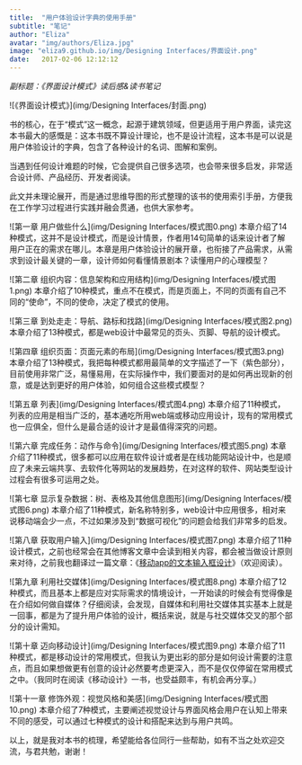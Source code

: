 ```yaml
---
title:  "用户体验设计字典的使用手册"
subtitle: "笔记"
author: "Eliza"
avatar: "img/authors/Eliza.jpg"
image: "eliza9.github.io/img/Designing Interfaces/界面设计.png"
date:   2017-02-06 12:12:12
---
```


*副标题：《界面设计模式》读后感&读书笔记*

![《界面设计模式》](img/Designing Interfaces/封面.png)

书的核心，在于“模式”这一概念，起源于建筑领域，但更适用于用户界面，读完这本书最大的感慨是：这本书既不算设计理论，也不是设计流程，这本书是可以说是用户体验设计的字典，包含了各种设计的名词、图解和案例。

当遇到任何设计难题的时候，它会提供自己很多选项，也会带来很多启发，非常适合设计师、产品经历、开发者阅读。

此文并未理论展开，而是通过思维导图的形式整理的该书的使用索引手册，方便我在工作学习过程进行实践并融会贯通，也供大家参考。

![第一章 用户做些什么](img/Designing Interfaces/模式图0.png)
本章介绍了14种模式，这并不是设计模式，而是设计情景，作者用14句简单的话来设计者了解用户正在的需求在哪儿。本章是用户体验设计的展开章，也衔接了产品需求，从需求到设计最关键的一章，设计师如何看懂情景剧本？读懂用户的心理模型？


![第二章 组织内容：信息架构和应用结构](img/Designing Interfaces/模式图1.png)
本章介绍了10种模式，重点不在模式，而是页面上，不同的页面有自己不同的“使命”，不同的使命，决定了模式的使用。


![第三章 到处走走：导航、路标和找路](img/Designing Interfaces/模式图2.png)
本章介绍了13种模式，都是web设计中最常见的页头、页脚、导航的设计模式。


![第四章 组织页面：页面元素的布局](img/Designing Interfaces/模式图3.png)
本章介绍了13种模式，我把每种模式都用最简单的文字描述了一下（紫色部分），目前使用非常广泛，易懂易用，在实际操作中，我们要面对的是如何再出现新的创意，或是达到更好的用户体验，如何组合这些模式模型？


![第五章 列表](img/Designing Interfaces/模式图4.png)
本章介绍了11种模式，列表的应用是相当广泛的，基本通吃所用web端或移动应用设计，现有的常用模式也一应俱全，但什么是最合适的设计才是最值得深究的问题。


![第六章 完成任务：动作与命令](img/Designing Interfaces/模式图5.png)
本章介绍了11种模式，很多都可以应用在软件设计或者是在线功能网站设计中，也是顺应了未来云端共享、去软件化等网站的发展趋势，在对这样的软件、网站类型设计过程会有很多可运用之处。


![第七章 显示复杂数据：树、表格及其他信息图形](img/Designing Interfaces/模式图6.png)
本章介绍了11种模式，新名称特别多，web设计中应用很多，相对来说移动端会少一点，不过如果涉及到“数据可视化”的问题会给我们非常多的启发。


![第八章 获取用户输入](img/Designing Interfaces/模式图7.png)
本章介绍了11种设计模式，之前也经常会在其他博客文章中会读到相关内容，都会被当做设计原则来对待，之前我也翻译过一篇文章：《[移动app的文本输入框设计](https://eliza9.github.io/#/2016/06/28/text-fields-in-mobile-app)》（欢迎阅读）。


![第九章 利用社交媒体](img/Designing Interfaces/模式图8.png)
本章介绍了12种模式，而且基本上都是应对实际需求的情境设计，一开始读的时候会有觉得像是在介绍如何做自媒体？仔细阅读，会发现，自媒体和利用社交媒体其实基本上就是一回事，都是为了提升用户体验的设计，概括来说，就是与社交媒体交叉的那个部分的设计需知。


![第十章 迈向移动设计](img/Designing Interfaces/模式图9.png)
本章介绍了11种模式，都是移动设计的常用模式，但我认为更出彩的部分是如何设计需要的注意点，而且如果想做更有创意的设计必然要考虑更深入，而不是仅仅停留在常用模式之中。（我同时在阅读《移动设计》一书，也受益颇丰，有机会再分享。）


![第十一章 修饰外观：视觉风格和美感](img/Designing Interfaces/模式图10.png)
本章介绍了7种模式，主要阐述视觉设计与界面风格会用户在认知上带来不同的感受，可以通过七种模式的设计和搭配来达到与用户共鸣。

以上，就是我对本书的梳理，希望能给各位同行一些帮助，如有不当之处欢迎交流，与君共勉，谢谢！
